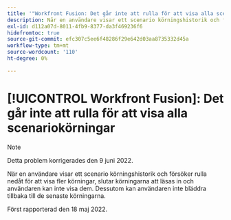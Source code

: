 ```yaml
---
title: '"Workfront Fusion: Det går inte att rulla för att visa alla scenariokörningar'
description: När en användare visar ett scenario körningshistorik och försöker rulla nedåt för att visa fler körningar, slutar körningarna att läsas in och användaren kan inte visa dem. Dessutom kan användaren inte bläddra tillbaka till de senaste körningarna.
exl-id: d112a07d-8011-4fb9-8377-da3f469236f6
hidefromtoc: true
source-git-commit: efc307c5ee6f48286f29e642d03aa8735332d45a
workflow-type: tm+mt
source-wordcount: '110'
ht-degree: 0%

---
```


# [!UICONTROL Workfront Fusion]: Det går inte att rulla för att visa alla scenariokörningar

>[!NOTE]
>
>Detta problem korrigerades den 9 juni 2022.

När en användare visar ett scenario körningshistorik och försöker rulla nedåt för att visa fler körningar, slutar körningarna att läsas in och användaren kan inte visa dem. Dessutom kan användaren inte bläddra tillbaka till de senaste körningarna.

Först rapporterad den 18 maj 2022.

